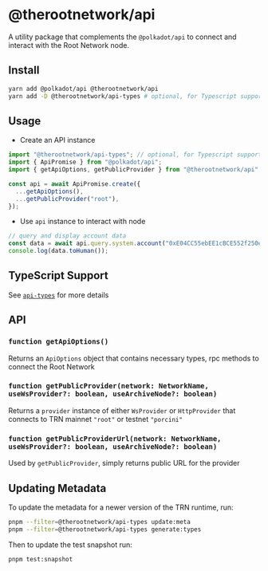 # @therootnetwork/api

A utility package that complements the `@polkadot/api` to connect and interact with the Root Network node.

## Install

```bash
yarn add @polkadot/api @therootnetwork/api
yarn add -D @therootnetwork/api-types # optional, for Typescript support
```

## Usage

- Create an API instance

```typescript
import "@therootnetwork/api-types"; // optional, for Typescript support
import { ApiPromise } from "@polkadot/api";
import { getApiOptions, getPublicProvider } from "@therootnetwork/api";

const api = await ApiPromise.create({
  ...getApiOptions(),
  ...getPublicProvider("root"),
});
```

- Use `api` instance to interact with node

```typescript
// query and display account data
const data = await api.query.system.account("0xE04CC55ebEE1cBCE552f250e85c57B70B2E2625b");
console.log(data.toHuman());
```

## TypeScript Support

See [`api-types`](https://github.com/futureversecom/trn-js-api/tree/main/packages/api-types) for more details

## API

### `function getApiOptions()`

Returns an `ApiOptions` object that contains necessary types, rpc methods to connect the Root Network

### `function getPublicProvider(network: NetworkName, useWsProvider?: boolean, useArchiveNode?: boolean)`

Returns a `provider` instance of either `WsProvider` or `HttpProvider` that connects to TRN mainnet `"root"` or testnet `"porcini"`

### `function getPublicProviderUrl(network: NetworkName, useWsProvider?: boolean, useArchiveNode?: boolean)`

Used by `getPublicProvider`, simply returns public URL for the provider

## Updating Metadata
To update the metadata for a newer version of the TRN runtime, run:
```bash
pnpm --filter=@therootnetwork/api-types update:meta
pnpm --filter=@therootnetwork/api-types generate:types
```
Then to update the test snapshot run:
```bash
pnpm test:snapshot
```